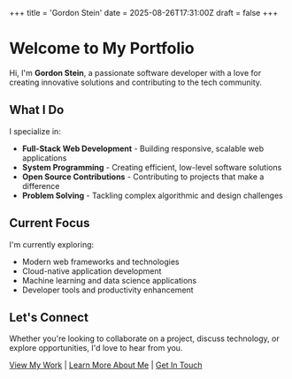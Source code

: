 +++
title = 'Gordon Stein'
date = 2025-08-26T17:31:00Z
draft = false
+++

# Welcome to My Portfolio

Hi, I'm **Gordon Stein**, a passionate software developer with a love for creating innovative solutions and contributing to the tech community.

## What I Do

I specialize in:
- **Full-Stack Web Development** - Building responsive, scalable web applications
- **System Programming** - Creating efficient, low-level software solutions  
- **Open Source Contributions** - Contributing to projects that make a difference
- **Problem Solving** - Tackling complex algorithmic and design challenges

## Current Focus

I'm currently exploring:
- Modern web frameworks and technologies
- Cloud-native application development
- Machine learning and data science applications
- Developer tools and productivity enhancement

## Let's Connect

Whether you're looking to collaborate on a project, discuss technology, or explore opportunities, I'd love to hear from you.

[View My Work](/projects/) | [Learn More About Me](/about/) | [Get In Touch](/contact/)